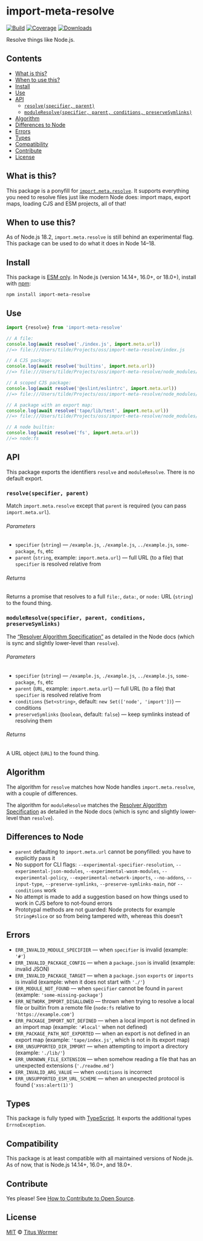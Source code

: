 # import-meta-resolve

[![Build][build-badge]][build]
[![Coverage][coverage-badge]][coverage]
[![Downloads][downloads-badge]][downloads]

Resolve things like Node.js.

## Contents

*   [What is this?](#what-is-this)
*   [When to use this?](#when-to-use-this)
*   [Install](#install)
*   [Use](#use)
*   [API](#api)
    *   [`resolve(specifier, parent)`](#resolvespecifier-parent)
    *   [`moduleResolve(specifier, parent, conditions, preserveSymlinks)`](#moduleresolvespecifier-parent-conditions-preservesymlinks)
*   [Algorithm](#algorithm)
*   [Differences to Node](#differences-to-node)
*   [Errors](#errors)
*   [Types](#types)
*   [Compatibility](#compatibility)
*   [Contribute](#contribute)
*   [License](#license)

## What is this?

This package is a ponyfill for [`import.meta.resolve`][resolve].
It supports everything you need to resolve files just like modern Node does:
import maps, export maps, loading CJS and ESM projects, all of that!

## When to use this?

As of Node.js 18.2, `import.meta.resolve` is still behind an experimental flag.
This package can be used to do what it does in Node 14–18.

## Install

This package is [ESM only][esm].
In Node.js (version 14.14+, 16.0+, or 18.0+), install with [npm][]:

```sh
npm install import-meta-resolve
```

## Use

```js
import {resolve} from 'import-meta-resolve'

// A file:
console.log(await resolve('./index.js', import.meta.url))
//=> file:///Users/tilde/Projects/oss/import-meta-resolve/index.js

// A CJS package:
console.log(await resolve('builtins', import.meta.url))
//=> file:///Users/tilde/Projects/oss/import-meta-resolve/node_modules/builtins/index.js

// A scoped CJS package:
console.log(await resolve('@eslint/eslintrc', import.meta.url))
//=> file:///Users/tilde/Projects/oss/import-meta-resolve/node_modules/@eslint/eslintrc/lib/index.js

// A package with an export map:
console.log(await resolve('tape/lib/test', import.meta.url))
//=> file:///Users/tilde/Projects/oss/import-meta-resolve/node_modules/tape/lib/test.js

// A node builtin:
console.log(await resolve('fs', import.meta.url))
//=> node:fs
```

## API

This package exports the identifiers `resolve` and `moduleResolve`.
There is no default export.

### `resolve(specifier, parent)`

Match `import.meta.resolve` except that `parent` is required (you can pass
`import.meta.url`).

###### Parameters

*   `specifier` (`string`)
    — `/example.js`, `./example.js`, `../example.js`, `some-package`, `fs`, etc
*   `parent` (`string`, example: `import.meta.url`)
    — full URL (to a file) that `specifier` is resolved relative from

###### Returns

Returns a promise that resolves to a full `file:`, `data:`, or `node:` URL
(`string`) to the found thing.

### `moduleResolve(specifier, parent, conditions, preserveSymlinks)`

The [“Resolver Algorithm Specification”][algo] as detailed in the Node docs
(which is sync and slightly lower-level than `resolve`).

###### Parameters

*   `specifier` (`string`)
    — `/example.js`, `./example.js`, `../example.js`, `some-package`, `fs`, etc
*   `parent` (`URL`, example: `import.meta.url`)
    — full URL (to a file) that `specifier` is resolved relative from
*   `conditions` (`Set<string>`, default: `new Set(['node', 'import'])`)
    — conditions
*   `preserveSymlinks` (`boolean`, default: `false`)
    — keep symlinks instead of resolving them

###### Returns

A URL object (`URL`) to the found thing.

## Algorithm

The algorithm for `resolve` matches how Node handles `import.meta.resolve`, with
a couple of differences.

The algorithm for `moduleResolve` matches the [Resolver Algorithm
Specification][algo] as detailed in the Node docs (which is sync and slightly
lower-level than `resolve`).

## Differences to Node

*   `parent` defaulting to `import.meta.url` cannot be ponyfilled: you have to
    explicitly pass it
*   No support for CLI flags: `--experimental-specifier-resolution`,
    `--experimental-json-modules`, `--experimental-wasm-modules`,
    `--experimental-policy`, `--experimental-network-imports`, `--no-addons`,
    `--input-type`, `--preserve-symlinks`,
    `--preserve-symlinks-main`, nor `--conditions` work
*   No attempt is made to add a suggestion based on how things used to work in
    CJS before to not-found errors
*   Prototypal methods are not guarded: Node protects for example `String#slice`
    or so from being tampered with, whereas this doesn’t

## Errors

*   `ERR_INVALID_MODULE_SPECIFIER`
    — when `specifier` is invalid (example: `'#'`)
*   `ERR_INVALID_PACKAGE_CONFIG`
    — when a `package.json` is invalid (example: invalid JSON)
*   `ERR_INVALID_PACKAGE_TARGET`
    — when a `package.json` `exports` or `imports` is invalid (example: when it
    does not start with `'./'`)
*   `ERR_MODULE_NOT_FOUND`
    — when `specifier` cannot be found in `parent` (example: `'some-missing-package'`)
*   `ERR_NETWORK_IMPORT_DISALLOWED`
    — thrown when trying to resolve a local file or builtin from a remote file
    (`node:fs` relative to `'https://example.com'`)
*   `ERR_PACKAGE_IMPORT_NOT_DEFINED`
    — when a local import is not defined in an import map (example: `'#local'`
    when not defined)
*   `ERR_PACKAGE_PATH_NOT_EXPORTED`
    — when an export is not defined in an export map (example: `'tape/index.js'`,
    which is not in its export map)
*   `ERR_UNSUPPORTED_DIR_IMPORT`
    — when attempting to import a directory (example: `'./lib/'`)
*   `ERR_UNKNOWN_FILE_EXTENSION`
    — when somehow reading a file that has an unexpected extensions (`'./readme.md'`)
*   `ERR_INVALID_ARG_VALUE`
    — when `conditions` is incorrect
*   `ERR_UNSUPPORTED_ESM_URL_SCHEME`
    — when an unexpected protocol is found (`'xss:alert(1)'`)

## Types

This package is fully typed with [TypeScript][].
It exports the additional types `ErrnoException`.

## Compatibility

This package is at least compatible with all maintained versions of Node.js.
As of now, that is Node.js 14.14+, 16.0+, and 18.0+.

## Contribute

Yes please!
See [How to Contribute to Open Source][contribute].

## License

[MIT][license] © [Titus Wormer][author]

<!-- Definitions -->

[build-badge]: https://github.com/wooorm/import-meta-resolve/workflows/main/badge.svg

[build]: https://github.com/wooorm/import-meta-resolve/actions

[coverage-badge]: https://img.shields.io/codecov/c/github/wooorm/import-meta-resolve.svg

[coverage]: https://codecov.io/github/wooorm/import-meta-resolve

[downloads-badge]: https://img.shields.io/npm/dm/import-meta-resolve.svg

[downloads]: https://www.npmjs.com/package/import-meta-resolve

[npm]: https://docs.npmjs.com/cli/install

[license]: license

[author]: https://wooorm.com

[esm]: https://gist.github.com/sindresorhus/a39789f98801d908bbc7ff3ecc99d99c

[typescript]: https://www.typescriptlang.org

[contribute]: https://opensource.guide/how-to-contribute/

[algo]: https://nodejs.org/dist/latest-v14.x/docs/api/esm.html#esm_resolver_algorithm

[resolve]: https://nodejs.org/api/esm.html#esm_import_meta_resolve_specifier_parent
